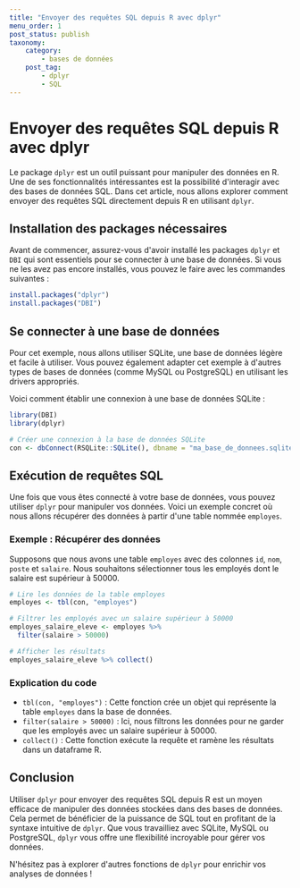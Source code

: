 ```yaml
---
title: "Envoyer des requêtes SQL depuis R avec dplyr"
menu_order: 1
post_status: publish
taxonomy:
    category:
        - bases de données
    post_tag:
        - dplyr
        - SQL
---
```


# Envoyer des requêtes SQL depuis R avec dplyr

Le package `dplyr` est un outil puissant pour manipuler des données en R. Une de ses fonctionnalités intéressantes est la possibilité d'interagir avec des bases de données SQL. Dans cet article, nous allons explorer comment envoyer des requêtes SQL directement depuis R en utilisant `dplyr`.

## Installation des packages nécessaires

Avant de commencer, assurez-vous d'avoir installé les packages `dplyr` et `DBI` qui sont essentiels pour se connecter à une base de données. Si vous ne les avez pas encore installés, vous pouvez le faire avec les commandes suivantes :

```R
install.packages("dplyr")
install.packages("DBI")
```

## Se connecter à une base de données

Pour cet exemple, nous allons utiliser SQLite, une base de données légère et facile à utiliser. Vous pouvez également adapter cet exemple à d'autres types de bases de données (comme MySQL ou PostgreSQL) en utilisant les drivers appropriés.

Voici comment établir une connexion à une base de données SQLite :

```R
library(DBI)
library(dplyr)

# Créer une connexion à la base de données SQLite
con <- dbConnect(RSQLite::SQLite(), dbname = "ma_base_de_donnees.sqlite")
```

## Exécution de requêtes SQL

Une fois que vous êtes connecté à votre base de données, vous pouvez utiliser `dplyr` pour manipuler vos données. Voici un exemple concret où nous allons récupérer des données à partir d'une table nommée `employes`.

### Exemple : Récupérer des données

Supposons que nous avons une table `employes` avec des colonnes `id`, `nom`, `poste` et `salaire`. Nous souhaitons sélectionner tous les employés dont le salaire est supérieur à 50000.

```R
# Lire les données de la table employes
employes <- tbl(con, "employes")

# Filtrer les employés avec un salaire supérieur à 50000
employes_salaire_eleve <- employes %>%
  filter(salaire > 50000)

# Afficher les résultats
employes_salaire_eleve %>% collect()
```

### Explication du code

- `tbl(con, "employes")` : Cette fonction crée un objet qui représente la table `employes` dans la base de données.
- `filter(salaire > 50000)` : Ici, nous filtrons les données pour ne garder que les employés avec un salaire supérieur à 50000.
- `collect()` : Cette fonction exécute la requête et ramène les résultats dans un dataframe R.

## Conclusion

Utiliser `dplyr` pour envoyer des requêtes SQL depuis R est un moyen efficace de manipuler des données stockées dans des bases de données. Cela permet de bénéficier de la puissance de SQL tout en profitant de la syntaxe intuitive de `dplyr`. Que vous travailliez avec SQLite, MySQL ou PostgreSQL, `dplyr` vous offre une flexibilité incroyable pour gérer vos données. 

N'hésitez pas à explorer d'autres fonctions de `dplyr` pour enrichir vos analyses de données !

